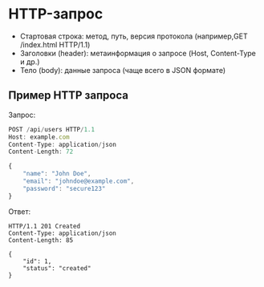 # HTTP-запрос
- Стартовая строка: метод, путь, версия протокола (например,GET /index.html HTTP/1.1)
- Заголовки (header): метаинформация о запросе (Host, Content-Type и др.)
- Тело (body): данные запроса (чаще всего в JSON формате)
## Пример HTTP запроса
Запрос:
```jsx
POST /api/users HTTP/1.1
Host: example.com
Content-Type: application/json
Content-Length: 72

{
    "name": "John Doe",
    "email": "johndoe@example.com",
    "password": "secure123"
}
```
Ответ:
```
HTTP/1.1 201 Created
Content-Type: application/json
Content-Length: 85

{
    "id": 1,
    "status": "created"
}
```